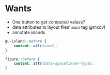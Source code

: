 # Wants

-   One button to get computed values?
-   data attributes to layout files’ `main` tag @mxdvl
-   annotate islands

```css
gu-island::before {
    content: attr(name);
}

figure::before {
    content: attr(data-spacefinder-type);
}
```
